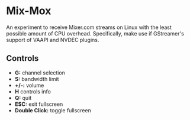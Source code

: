 Mix-Mox
=======

An experiment to receive Mixer.com streams on Linux with the least possible amount of CPU overhead. Specifically, make use if GStreamer's support of VAAPI and NVDEC plugins.

Controls
--------

- **G:** channel selection
- **S:** bandwidth limit
- **+/-:** volume
- **H** controls info
- **Q:** quit
- **ESC:** exit fullscreen
- **Double Click:** toggle fullscreen
